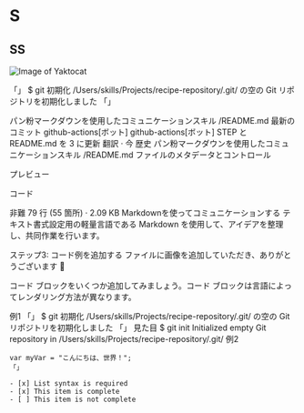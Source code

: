 # S
## SS

![Image of Yaktocat](https://octodex.github.com/images/yaktocat.png)

「」
$ git 初期化
/Users/skills/Projects/recipe-repository/.git/ の空の Git リポジトリを初期化しました
「」


パン粉マークダウンを使用したコミュニケーションスキル
/README.md
最新のコミット
github-actions[ボット]
github-actions[ボット]
STEP と README.md を 3 に更新
翻訳
 · 
今
歴史
パン粉マークダウンを使用したコミュニケーションスキル
/README.md
ファイルのメタデータとコントロール

プレビュー

コード

非難
79 行 (55 箇所) · 2.09 KB
Markdownを使ってコミュニケーションする
テキスト書式設定用の軽量言語である Markdown を使用して、アイデアを整理し、共同作業を行います。

ステップ3: コード例を追加する
ファイルに画像を追加していただき、ありがとうございます 🎉

コード ブロックをいくつか追加してみましょう。コード ブロックは言語によってレンダリング方法が異なります。

例1
「」
$ git 初期化
/Users/skills/Projects/recipe-repository/.git/ の空の Git リポジトリを初期化しました
「」
見た目
$ git init
Initialized empty Git repository in /Users/skills/Projects/recipe-repository/.git/
例2
``` ジャバスクリプト
var myVar = "こんにちは、世界！";
「」

- [x] List syntax is required
- [x] This item is complete
- [ ] This item is not complete
